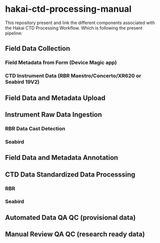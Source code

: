 # hakai-ctd-processing-manual
This repository present and link the different components associated with the Hakai CTD Processing Workflow. Which is following the present pipeline:

## Field Data Collection

### Field Metadata from Form (Device Magic app)

### CTD Instrument Data (RBR Maestro/Concerto/XR620 or Seabird 19V2)

## Field Data and Metadata Upload

## Instrument Raw Data Ingestion

### RBR Data Cast Detection

### Seabird

## Field Data and Metadata Annotation

## CTD Data Standardized Data Processsing

### RBR

### Seabird

## Automated Data QA QC (provisional data)

## Manual Review QA QC (research ready data)
